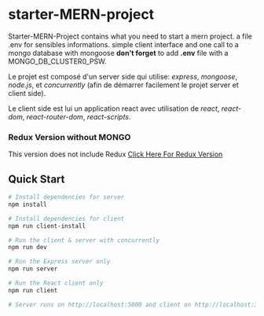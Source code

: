 # starter-MERN-project

Starter-MERN-Project contains what you need to start a mern project. 
a file .env for sensibles informations.
simple client interface and one call to a mongo database with mongoose **don't forget** to add **.env** file with a MONGO_DB_CLUSTER0_PSW.

Le projet est composé d'un server side qui utilise: *express*, *mongoose*, *node.js*, et *concurrently* (afin de démarrer facilement le projet server et client side).

Le client side est lui un application react avec utilisation de *react*, *react-dom*, *react-router-dom*, *react-scripts*.

### Redux Version without MONGO
This version does not include Redux
[Click Here For Redux Version](https://github.com/bradtraversy/react_redux_express_starter) 

## Quick Start

``` bash
# Install dependencies for server
npm install

# Install dependencies for client
npm run client-install

# Run the client & server with concurrently
npm run dev

# Run the Express server only
npm run server

# Run the React client only
npm run client

# Server runs on http://localhost:5000 and client on http://localhost:3000
```
